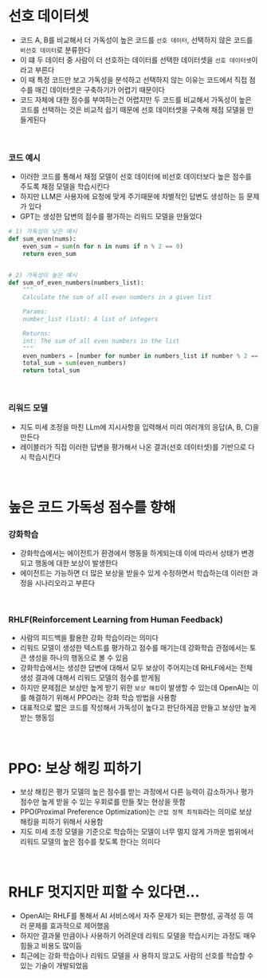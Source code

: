# 선호 데이터셋
- 코드 A, B를 비교해서 더 가독성이 높은 코드를 `선호 데이터`, 선택하지 않은 코드를 `비선호 데이터`로 분류한다
- 이 떄 두 데이터 중 사람이 더 선호하는 데이터를 선택한 데이터셋을 `선호 데이터셋`이라고 부른다
- 이 때 특정 코드만 보고 가독성을 분석하고 선택하지 않는 이유는 코드에서 직접 점수를 매긴 데이터셋은 구축하기가 어렵기 때문이다
- 코드 자체에 대한 점수를 부여하는건 어렵지만 두 코드를 비교해서 가독성이 높은 코드를 선택하는 것은 비교적 쉽기 때문에 선호 데이터셋을 구축해 채점 모델을 만들게된다

<br>

### 코드 예시
- 이러한 코드를 통해서 채점 모델이 선호 데이터에 비선호 데이터보다 높은 점수를 주도록 채점 모델을 학습시킨다
- 하지만 LLM은 사용자에 요청에 맞게 주기때문에 차별적인 답변도 생성하는 등 문제가 있다
- GPT는 생성한 답변의 점수를 평가하는 리워드 모델을 만들었다
```python
# 1) 가독성이 낮은 예시
def sum_even(nums):
    even_sum = sum(n for n in nums if n % 2 == 0)
    return even_sum


# 2) 가독성이 높은 예시
def sum_of_even_numbers(numbers_list):
    """
    Calculate the sum of all even numbers in a given list

    Params:
    number_list (list): A list of integers

    Returns:
    int: The sum of all even numbers in the list
    """
    even_numbers = [number for number in numbers_list if number % 2 == 0]
    total_sum = sum(even_numbers)
    return total_sum
```

<br>

### 리워드 모델
- 지도 미세 조정을 마친 LLm에 지시사항을 입력해서 미리 여러개의 응답(A, B, C)을 만든다
- 레이블러가 직접 이러한 답변을 평가해서 나온 결과(선호 데이터셋)를 기반으로 다시 학습시킨다

<br>

# 높은 코드 가독성 점수를 향해
### 강화학습
- 강화학습에서는 에이전트가 환경에서 행동을 하게되는데 이에 따라서 상태가 변경되고 행동에 대한 보상이 발생한다
- 에이전트는 가능하면 더 많은 보상을 받을수 있게 수정하면서 학습하는데 이러한 과정을 시나리오라고 부른다

<br>

### RHLF(Reinforcement Learning from Human Feedback)
- 사람의 피드백을 활용한 강화 학습이라는 의미다
- 리워드 모델이 생성한 텍스트를 평가하고 점수를 매기는데 강화학습 관점에서는 토큰 생성을 하나의 행동으로 볼 수 있음
- 강화학습에서는 생성한 답변에 대해서 모두 보상이 주어지는데 RHLF에서는 전체 생성 결과에 대해서 리워드 모델의 점수를 받게됨
- 하지만 문제점은 보상만 높게 받기 위한 `보상 해킹`이 발생할 수 있는데 OpenAI는 이를 해결하기 위해서 PPO라는 강화 학습 방법을 사용함
- 대표적으로 짧은 코드를 작성해서 가독성이 높다고 판단하게끔 만들고 보상만 높게 받는 행동임

<br>

# PPO: 보상 해킹 피하기
- 보상 해킹은 평가 모델의 높은 점수를 받는 과정에서 다른 능력이 감소하거나 평가 점수만 높게 받을 수 있는 우회로를 만들 찾는 현상을 뜻함
- PPO(Proximal Preference Optimization)는 `근접 정책 최적화`라는 의미로 보상 해킹을 피하기 위해서 사용함
- 지도 미세 조정 모델을 기준으로 학습하는 모델이 너무 멀지 않게 가까운 범위에서 리워드 모델의 높은 점수를 찾도록 한다는 의미다

<br>

# RHLF 멋지지만 피할 수 있다면...
- OpenAI는 RHLF를 통해서 AI 서비스에서 자주 문제가 되는 편향성, 공격성 등 여러 문제를 효과적으로 제어했음
- 하지만 결과물 만큼이나 사용하기 어려운데 리워드 모델을 학습시키는 과정도 매우 힘들고 비용도 많이듬
- 최근에는 강화 학습이나 리워드 모델을 사 용하지 않고도 사람의 선호를 학습할 수 있는 기술이 개발되었음